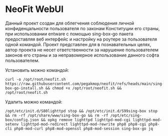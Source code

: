 # NeoFit WebUI
Данный проект создан для облегчения соблюдения личной конфиденцальности пользователя по законам Конституции его страны, при использовании entware с помощью sing-box-go пакета предоставляя веб интерфейс и настройку на роутере за пользователя одной командой. Проект представлен для в познавательных целях, автор проекта не несет ответственности за нарушение пользователем законов его страны и за неправомерное использование данного софта пользователем.

Установить можно командой:
```
curl -o /opt/root/neofit.sh https://raw.githubusercontent.com/pegakmop/neofit/refs/heads/main/sing-box-go-install.sh && chmod +x /opt/root/neofit.sh && /opt/root/neofit.sh
```
Удалить можно командой:
```
/opt/etc/init.d/S80lighttpd stop && /opt/etc/init.d/S99sing-box stop && rm -rf /opt/share/www/sing-box-go && rm -rf /opt/etc/sing-box/config.json && opkg remove lighttpd lighttpd-mod-cgi lighttpd-mod-setenv lighttpd-mod-redirect lighttpd-mod-rewrite php8 php8-cgi php8-cli php8-mod-curl php8-mod-openssl php8-mod-session sing-box-go jq
```
